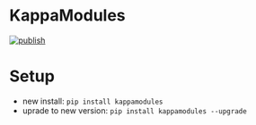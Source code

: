 # KappaModules

[![publish](https://github.com/BenediktAlkin/KappaModules/actions/workflows/publish.yaml/badge.svg)](https://github.com/BenediktAlkin/KappaModules/actions/workflows/publish.yaml)

# Setup

- new install: `pip install kappamodules`
- uprade to new version: `pip install kappamodules --upgrade` 
